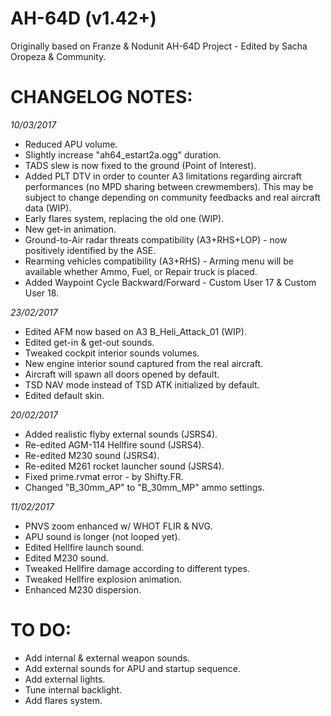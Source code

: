 # AH-64D (v1.42+)
Originally based on Franze & Nodunit AH-64D Project - Edited by Sacha Oropeza & Community.

# CHANGELOG NOTES:

*10/03/2017*
- Reduced APU volume.
- Slightly increase "ah64_estart2a.ogg" duration.
- TADS slew is now fixed to the ground (Point of Interest).
- Added PLT DTV in order to counter A3 limitations regarding aircraft performances (no MPD sharing between crewmembers). This may be subject to change depending on community feedbacks and real aircraft data (WIP).
- Early flares system, replacing the old one (WIP).
- New get-in animation.
- Ground-to-Air radar threats compatibility (A3+RHS+LOP) - now positively identified by the ASE.
- Rearming vehicles compatibility (A3+RHS) - Arming menu will be available whether Ammo, Fuel, or Repair truck is placed.
- Added Waypoint Cycle Backward/Forward - Custom User 17 & Custom User 18.

*23/02/2017*
- Edited AFM now based on A3 B_Heli_Attack_01 (WIP).
- Edited get-in & get-out sounds.
- Tweaked cockpit interior sounds volumes.
- New engine interior sound captured from the real aircraft.
- Aircraft will spawn all doors opened by default.
- TSD NAV mode instead of TSD ATK initialized by default.
- Edited default skin.

*20/02/2017*
- Added realistic flyby external sounds (JSRS4).
- Re-edited AGM-114 Hellfire sound (JSRS4).
- Re-edited M230 sound (JSRS4).
- Re-edited M261 rocket launcher sound (JSRS4).
- Fixed prime.rvmat error - by Shifty.FR.
- Changed "B_30mm_AP" to "B_30mm_MP" ammo settings.

*11/02/2017*
- PNVS zoom enhanced w/ WHOT FLIR & NVG.
- APU sound is longer (not looped yet).
- Edited Hellfire launch sound.
- Edited M230 sound.
- Tweaked Hellfire damage according to different types.
- Tweaked Hellfire explosion animation.
- Enhanced M230 dispersion.

# TO DO:

- Add internal & external weapon sounds.
- Add external sounds for APU and startup sequence.
- Add external lights.
- Tune internal backlight.
- Add flares system.
